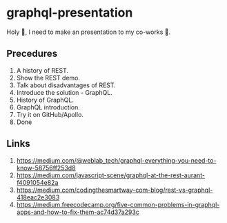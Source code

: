 # graphql-presentation

Holy 🦀️, I need to make an presentation to my co-works 🤠.

## Precedures

1. A history of REST.
1. Show the REST demo.
1. Talk about disadvantages of REST.
1. Introduce the solution - GraphQL.
1. History of GraphQL.
1. GraphQL introduction.
1. Try it on GitHub/Apollo.
1. Done

## Links

1. https://medium.com/@weblab_tech/graphql-everything-you-need-to-know-58756ff253d8
1. https://medium.com/javascript-scene/graphql-at-the-rest-aurant-f4091054e82a
1. https://medium.com/codingthesmartway-com-blog/rest-vs-graphql-418eac2e3083
1. https://medium.freecodecamp.org/five-common-problems-in-graphql-apps-and-how-to-fix-them-ac74d37a293c
